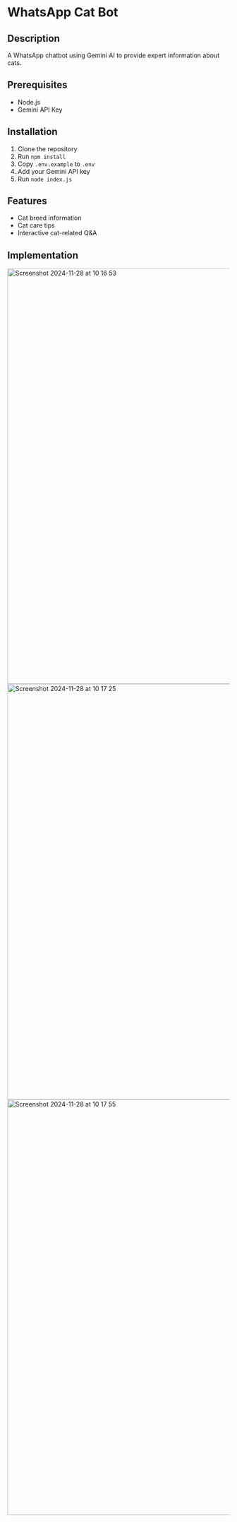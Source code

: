 # WhatsApp Cat Bot

## Description

A WhatsApp chatbot using Gemini AI to provide expert information about cats.

## Prerequisites

- Node.js
- Gemini API Key

## Installation

1. Clone the repository
2. Run `npm install`
3. Copy `.env.example` to `.env`
4. Add your Gemini API key
5. Run `node index.js`

## Features

- Cat breed information
- Cat care tips
- Interactive cat-related Q&A

## Implementation
<img width="941" alt="Screenshot 2024-11-28 at 10 16 53" src="https://github.com/user-attachments/assets/ca4c4bf1-c79c-494e-87ee-cc7d266103a3">
<img width="941" alt="Screenshot 2024-11-28 at 10 17 25" src="https://github.com/user-attachments/assets/e3ca6650-f029-433c-9847-2cad615f2e5e">
<img width="941" alt="Screenshot 2024-11-28 at 10 17 55" src="https://github.com/user-attachments/assets/8723740c-6518-496e-bd66-76419e265752">


